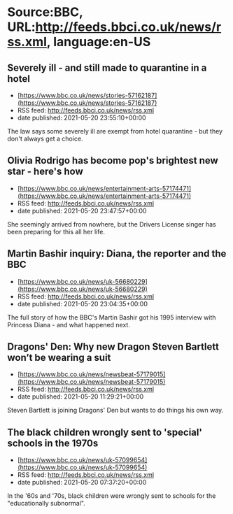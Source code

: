 # Source:BBC, URL:http://feeds.bbci.co.uk/news/rss.xml, language:en-US

## Severely ill - and still made to quarantine in a hotel
 - [https://www.bbc.co.uk/news/stories-57162187](https://www.bbc.co.uk/news/stories-57162187)
 - RSS feed: http://feeds.bbci.co.uk/news/rss.xml
 - date published: 2021-05-20 23:55:10+00:00

The law says some severely ill are exempt from hotel quarantine - but they don't always get a choice.

## Olivia Rodrigo has become pop's brightest new star - here's how
 - [https://www.bbc.co.uk/news/entertainment-arts-57174471](https://www.bbc.co.uk/news/entertainment-arts-57174471)
 - RSS feed: http://feeds.bbci.co.uk/news/rss.xml
 - date published: 2021-05-20 23:47:57+00:00

She seemingly arrived from nowhere, but the Drivers License singer has been preparing for this all her life.

## Martin Bashir inquiry: Diana, the reporter and the BBC
 - [https://www.bbc.co.uk/news/uk-56680229](https://www.bbc.co.uk/news/uk-56680229)
 - RSS feed: http://feeds.bbci.co.uk/news/rss.xml
 - date published: 2021-05-20 23:04:35+00:00

The full story of how the BBC's Martin Bashir got his 1995 interview with Princess Diana - and what happened next.

## Dragons' Den: Why new Dragon Steven Bartlett won’t be wearing a suit
 - [https://www.bbc.co.uk/news/newsbeat-57179015](https://www.bbc.co.uk/news/newsbeat-57179015)
 - RSS feed: http://feeds.bbci.co.uk/news/rss.xml
 - date published: 2021-05-20 11:29:21+00:00

Steven Bartlett is joining Dragons' Den but wants to do things his own way.

## The black children wrongly sent to 'special' schools in the 1970s
 - [https://www.bbc.co.uk/news/uk-57099654](https://www.bbc.co.uk/news/uk-57099654)
 - RSS feed: http://feeds.bbci.co.uk/news/rss.xml
 - date published: 2021-05-20 07:37:20+00:00

In the '60s and '70s, black children were wrongly sent to schools for the "educationally subnormal".

